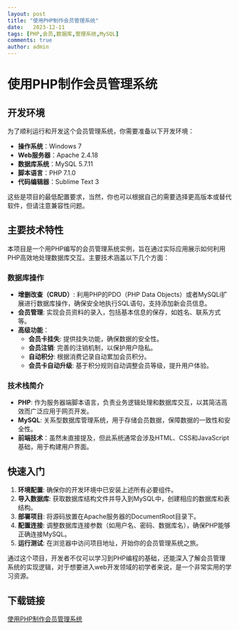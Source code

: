 ```yaml
---
layout: post
title: "使用PHP制作会员管理系统"
date:   2023-12-11
tags: [PHP,会员,数据库,管理系统,MySQL]
comments: true
author: admin
---
```

# 使用PHP制作会员管理系统

## 开发环境

为了顺利运行和开发这个会员管理系统，你需要准备以下开发环境：

- **操作系统**：Windows 7
- **Web服务器**：Apache 2.4.18
- **数据库系统**：MySQL 5.7.11
- **脚本语言**：PHP 7.1.0
- **代码编辑器**：Sublime Text 3

这些是项目的最低配置要求，当然，你也可以根据自己的需要选择更高版本或替代软件，但请注意兼容性问题。

## 主要技术特性

本项目是一个用PHP编写的会员管理系统实例，旨在通过实际应用展示如何利用PHP高效地处理数据库交互。主要技术涵盖以下几个方面：

### 数据库操作

- **增删改查（CRUD）**: 利用PHP的PDO（PHP Data Objects）或者MySQLi扩展进行数据库操作，确保安全地执行SQL语句，支持添加新会员信息。
- **会员管理**: 实现会员资料的录入，包括基本信息的保存，如姓名、联系方式等。
- **高级功能**：
    - **会员卡挂失**: 提供挂失功能，确保数据的安全性。
    - **会员注销**: 完善的注销机制，以保护用户隐私。
    - **自动积分**: 根据消费记录自动累加会员积分。
    - **会员卡自动升级**: 基于积分规则自动调整会员等级，提升用户体验。

### 技术栈简介

- **PHP**: 作为服务器端脚本语言，负责业务逻辑处理和数据库交互，以其简洁高效而广泛应用于网页开发。
- **MySQL**: 关系型数据库管理系统，用于存储会员数据，保障数据的一致性和安全性。
- **前端技术**：虽然未直接提及，但此系统通常会涉及HTML、CSS和JavaScript基础，用于构建用户界面。

## 快速入门

1. **环境配置**: 确保你的开发环境中已安装上述所有必要组件。
2. **导入数据库**: 获取数据库结构文件并导入到MySQL中，创建相应的数据库和表结构。
3. **部署项目**: 将源码放置在Apache服务器的DocumentRoot目录下。
4. **配置连接**: 调整数据库连接参数（如用户名、密码、数据库名），确保PHP能够正确连接MySQL。
5. **运行测试**: 在浏览器中访问项目地址，开始你的会员管理系统之旅。

通过这个项目，开发者不仅可以学习到PHP编程的基础，还能深入了解会员管理系统的实现逻辑，对于想要进入web开发领域的初学者来说，是一个非常实用的学习资源。

## 下载链接

[使用PHP制作会员管理系统](https://pan.quark.cn/s/c5c5fde038b8)
